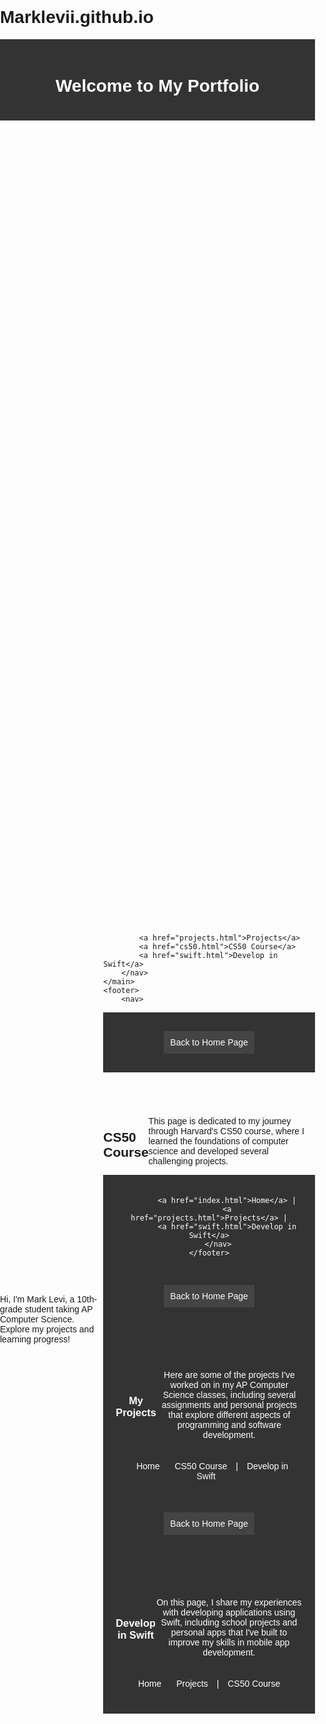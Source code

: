# Marklevii.github.io
<html lang="en">
<head>
    <meta charset="UTF-8">
    <meta name="viewport" content="width=device-width, initial-scale=1.0">
    <title>Mark Levi's Portfolio</title>
    <link href="https://fonts.googleapis.com/css2?family=Roboto:wght@400;700&display=swap" rel="stylesheet">
    <link href="styles.css" rel="stylesheet">
</head>
<body>
    <header>
        <h1>Welcome to My Portfolio</h1>
    </header>
    <link rel="stylesheet" href="styles.css">
    <main>
        <p>Hi, I'm Mark Levi, a 10th-grade student taking AP Computer Science. Explore my projects and learning progress!</p>
        <nav>
        
            <a href="projects.html">Projects</a>
            <a href="cs50.html">CS50 Course</a>
            <a href="swift.html">Develop in Swift</a>
        </nav>
    </main>
    <footer>
        <nav>
<html lang="en">
<head>
    <meta charset="UTF-8">
    <meta name="viewport" content="width=device-width, initial-scale=1.0">
    <title>CS50 Course - Mark Levi</title>
    <style>
        body { font-family: Arial, sans-serif; margin: 0; padding: 0; height: 100vh; display: flex; flex-direction: column; justify-content: space-between; }
        header, footer { background: #333; color: white; padding: 20px; text-align: center; }
        main { flex-grow: 1; display: flex; align-items: center; justify-content: center; }
        nav a { color: white; text-decoration: none; padding: 10px; }
        nav a:hover { text-decoration: underline; }
        .back-button { display: block; width: fit-content; padding: 10px; margin: 10px auto; color: white; background-color: #444; text-align: center; }
    </style>
</head><link rel="stylesheet" href="styles.css">

<body>
    <header>
        <a href="index.html" class="back-button">Back to Home Page</a>
    </header>
    <main>
        <h1>CS50 Course</h1>
        <p>This page is dedicated to my journey through Harvard's CS50 course, where I learned the foundations of computer science and developed several challenging projects.</p>
    </main>
    <footer>
        <nav>

            <a href="index.html">Home</a> |
            <a href="projects.html">Projects</a> |
            <a href="swift.html">Develop in Swift</a>
        </nav>
    </footer>
</body>
</html>

<html lang="en">
<head>
    <meta charset="UTF-8">
    <meta name="viewport" content="width=device-width, initial-scale=1.0">
    <title>Projects - Mark Levi</title>
    <style>
        body { font-family: Arial, sans-serif; margin: 0; padding: 0; height: 100vh; display: flex; flex-direction: column; justify-content: space-between; }
        header, footer { background: #333; color: white; padding: 20px; text-align: center; }
        main { flex-grow: 1; display: flex; align-items: center; justify-content: center; }
        nav a { color: white; text-decoration: none; padding: 10px; }
        nav a:hover { text-decoration: underline; }
        .back-button { display: block; width: fit-content; padding: 10px; margin: 10px auto; color: white; background-color: #444; text-align: center; }
    </style>
</head><link rel="stylesheet" href="styles.css">

<body>
    <header>
        <a href="index.html" class="back-button">Back to Home Page</a>
    </header>
    <main>
        <h1>My Projects</h1>
        <p>Here are some of the projects I've worked on in my AP Computer Science classes, including several assignments and personal projects that explore different aspects of programming and software development.</p>
    </main>
    <footer>
        <nav>
            <a href="index.html">Home</a> 
            <a href="cs50.html">CS50 Course</a> |
            <a href="swift.html">Develop in Swift</a>
        </nav>
    </footer>
</body>
</html>
<html lang="en">
<head>
    <meta charset="UTF-8">
    <meta name="viewport" content="width=device-width, initial-scale=1.0">
    <title>Develop in Swift - Mark Levi</title>
    <style>
        body { font-family: Arial, sans-serif; margin: 0; padding: 0; height: 100vh; display: flex; flex-direction: column; justify-content: space-between; }
        header, footer { background: #333; color: white; padding: 20px; text-align: center; }
        main { flex-grow: 1; display: flex; align-items: center; justify-content: center; }
        nav a { color: white; text-decoration: none; padding: 10px; }
        nav a:hover { text-decoration: underline; }
        .back-button { display: block; width: fit-content; padding: 10px; margin: 10px auto; color: white; background-color: #444; text-align: center; }
    </style>
</head><link rel="stylesheet" href="styles.css">

<body>
    <header>
        <a href="index.html" class="back-button">Back to Home Page</a>
    </header>
    <main>
        <h1>Develop in Swift</h1>
        <p>On this page, I share my experiences with developing applications using Swift, including school projects and personal apps that I've built to improve my skills in mobile app development.</p>
    </main>
    <footer>
        <nav>
            <a href="index.html">Home</a> 
            <a href="projects.html">Projects</a> |
            <a href="cs50.html">CS50 Course</a>
        </nav>
    </footer>
</body>
</html>
